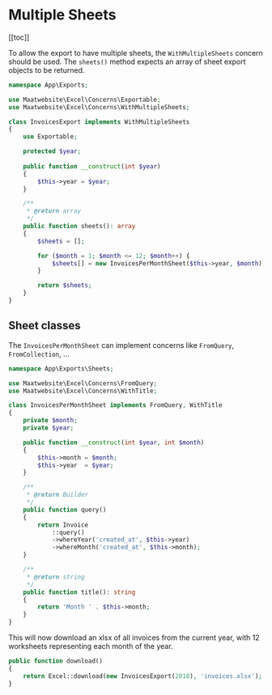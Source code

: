 # Multiple Sheets

[[toc]]

To allow the export to have multiple sheets, the `WithMultipleSheets` concern should be used. 
The `sheets()` method expects an array of sheet export objects to be returned.

```php
namespace App\Exports;

use Maatwebsite\Excel\Concerns\Exportable;
use Maatwebsite\Excel\Concerns\WithMultipleSheets;

class InvoicesExport implements WithMultipleSheets
{
    use Exportable;

    protected $year;
    
    public function __construct(int $year)
    {
        $this->year = $year;
    }

    /**
     * @return array
     */
    public function sheets(): array
    {
        $sheets = [];

        for ($month = 1; $month <= 12; $month++) {
            $sheets[] = new InvoicesPerMonthSheet($this->year, $month);
        }

        return $sheets;
    }
}
```

## Sheet classes

The `InvoicesPerMonthSheet` can implement concerns like `FromQuery`, `FromCollection`, ... 

```php
namespace App\Exports\Sheets;

use Maatwebsite\Excel\Concerns\FromQuery;
use Maatwebsite\Excel\Concerns\WithTitle;

class InvoicesPerMonthSheet implements FromQuery, WithTitle
{
    private $month;
    private $year;

    public function __construct(int $year, int $month)
    {
        $this->month = $month;
        $this->year  = $year;
    }

    /**
     * @return Builder
     */
    public function query()
    {
        return Invoice
            ::query()
            ->whereYear('created_at', $this->year)
            ->whereMonth('created_at', $this->month);
    }

    /**
     * @return string
     */
    public function title(): string
    {
        return 'Month ' . $this->month;
    }
}
```

This will now download an xlsx of all invoices from the current year, with 12 worksheets representing each month of the year.

```php
public function download() 
{
    return Excel::download(new InvoicesExport(2018), 'invoices.xlsx');
}
```
